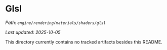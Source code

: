 # Glsl

_Path: `engine/rendering/materials/shaders/glsl`_

_Last updated: 2025-10-05_


This directory currently contains no tracked artifacts besides this README.
